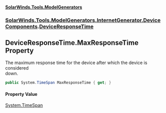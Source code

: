 #### [SolarWinds.Tools.ModelGenerators](index.md 'index')
### [SolarWinds.Tools.ModelGenerators.InternetGenerator.DeviceComponents](index.md#SolarWinds.Tools.ModelGenerators.InternetGenerator.DeviceComponents 'SolarWinds.Tools.ModelGenerators.InternetGenerator.DeviceComponents').[DeviceResponseTime](DeviceResponseTime.md 'SolarWinds.Tools.ModelGenerators.InternetGenerator.DeviceComponents.DeviceResponseTime')

## DeviceResponseTime.MaxResponseTime Property

The maximum response time for the device after which the device is considered  
down.

```csharp
public System.TimeSpan MaxResponseTime { get; }
```

#### Property Value
[System.TimeSpan](https://docs.microsoft.com/en-us/dotnet/api/System.TimeSpan 'System.TimeSpan')